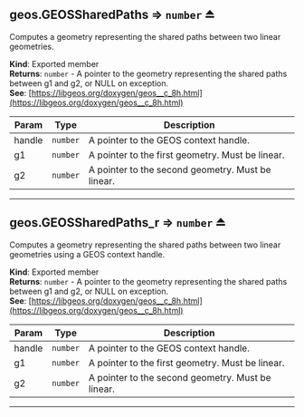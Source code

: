 <a name="exp_module_geos--geos.GEOSSharedPaths"></a>

## geos.GEOSSharedPaths ⇒ <code>number</code> ⏏
Computes a geometry representing the shared paths between two linear geometries.

**Kind**: Exported member  
**Returns**: <code>number</code> - A pointer to the geometry representing the shared paths between g1 and g2, or NULL on exception.  
**See**: [https://libgeos.org/doxygen/geos__c_8h.html](https://libgeos.org/doxygen/geos__c_8h.html)  

| Param | Type | Description |
| --- | --- | --- |
| handle | <code>number</code> | A pointer to the GEOS context handle. |
| g1 | <code>number</code> | A pointer to the first geometry. Must be linear. |
| g2 | <code>number</code> | A pointer to the second geometry. Must be linear. |


---
<a name="exp_module_geos--geos.GEOSSharedPaths_r"></a>

## geos.GEOSSharedPaths\_r ⇒ <code>number</code> ⏏
Computes a geometry representing the shared paths between two linear geometries using a GEOS context handle.

**Kind**: Exported member  
**Returns**: <code>number</code> - A pointer to the geometry representing the shared paths between g1 and g2, or NULL on exception.  
**See**: [https://libgeos.org/doxygen/geos__c_8h.html](https://libgeos.org/doxygen/geos__c_8h.html)  

| Param | Type | Description |
| --- | --- | --- |
| handle | <code>number</code> | A pointer to the GEOS context handle. |
| g1 | <code>number</code> | A pointer to the first geometry. Must be linear. |
| g2 | <code>number</code> | A pointer to the second geometry. Must be linear. |


---

